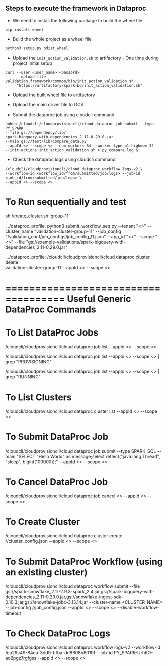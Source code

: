 ## Steps to execute the framework in Dataproc

- We need to install the following package to build the wheel file
``` commandline
pip install wheel
```

- Build the whole project as a wheel file
``` commandline
python3 setup.py bdist_wheel
```

- Upload the `init_action_validation.sh` to artifactory  - One time during project initial setup
```commandline
curl --user <user_name>:<passord> 
     --upload-file validation_framework/common/bin/init_action_validation.sh 
     "https://artifactory/spark-bq/init_action_validation.sh"
```

- Upload the built wheel file to artifactory


- Upload the main driver file to GCS


- Submit the dataproc job using cloudcli command
```commandline
nohup /cloudcli/cloudprovisioncli/cloud dataproc job submit --type PY_SPARK 
--file gs://dependency/lib/
spark-bigquery-with-dependencies_2.11-0.29.0.jar 
--main gs://test/lib/compare_data.py 
--appId <> --scope <> --num-workers 64 --worker-type n1-highmem-32 
--init-actions init_action_validation.sh > py_compare.log &
```

- Check the dataproc logs using cloudcli command
```commandline
/cloudcli/cloudprovisioncli/cloud dataproc workflow logs-v2 \
--workflow-id <workflow_id/from/submitted/job/logs> --job-id <job_id/from/submitted/job/logs> \
--appId <> --scope <>
```



To Run sequentially and test
============================

sh /create_cluster.sh 'group-11'

. ./dataproc_profile;
python3 submit_workflow_seq.py --tenant "<>" --cluster_name "validation-cluster-group-11" 
--job_config "/validation_conf/job_configs/job_config_11.json" --app_id "<>" --scope "<>" 
--file "gs://example-validations/spark-bigquery-with-dependencies_2.11-0.29.0.jar"

. ./dataproc_profile;
/cloudcli/cloudprovisioncli/cloud dataproc cluster delete \
validation-cluster-group-11 --appId <> --scope <>

====================================
Useful Generic DataProc Commands
====================================

To List DataProc Jobs
======================
/cloudcli/cloudprovisioncli/cloud dataproc job list --appId <> --scope <>

/cloudcli/cloudprovisioncli/cloud dataproc job list --appId <> --scope <> | grep "PROVISIONING"

/cloudcli/cloudprovisioncli/cloud dataproc job list --appId <> --scope <> | grep "RUNNING"

To List Clusters
======================
/cloudcli/cloudprovisioncli/cloud dataproc cluster list --appId <> --scope <>

To Submit DataProc Job
======================
/cloudcli/cloudprovisioncli/cloud dataproc job submit --type SPARK_SQL --main "SELECT \"Hello World\" as message;select reflect(\"java.lang.Thread\", \"sleep\", bigint(100000));" --appId <> --scope <>

To Cancel DataProc Job
======================
/cloudcli/cloudprovisioncli/cloud dataproc job cancel <> --appId <> --scope <>

To Create Cluster
======================
/cloudcli/cloudprovisioncli/cloud dataproc cluster create /<PATH>/cluster_config.json --appId <> --scope <>

To Submit DataProc Workflow (using an existing cluster)
======================
/cloudcli/cloudprovisioncli/cloud dataproc workflow submit --file gs://spark-snowflake_2.11-2.9.3-spark_2.4.jar,gs://spark-bigquery-with-dependencies_2.11-0.29.0.jar,gs://snowflake-ingest-sdk-0.10.3.jar,gs://snowflake-jdbc-3.13.14.jar --cluster-name <CLUSTER_NAME> --job-config /<PATH>/job_config.json --appId <> --scope <> --disable-workflow-timeout

To Check DataProc Logs
======================
/cloudcli/cloudprovisioncli/cloud dataproc workflow logs-v2 --workflow-id fea29c49-84ea-3dd9-bfba-dd9608b8019f --job-id PY_SPARK-UrhKO-ao2pgz7rgfgss --appId <> --scope <>




